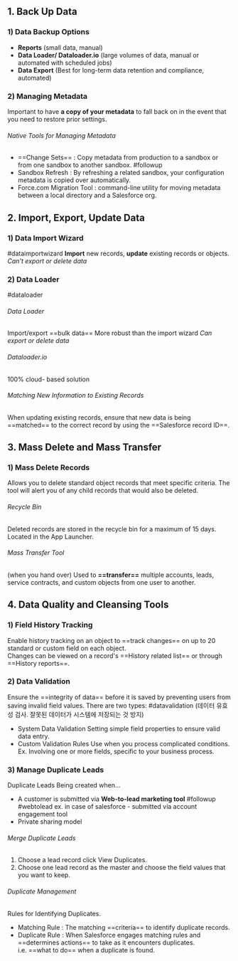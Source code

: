 ## 1. Back Up Data

### 1) Data Backup Options
  
- **Reports** (small data, manual)
- **Data Loader/ Dataloader.io** (large volumes of data, manual or automated with scheduled jobs)
- **Data Export** (Best for long-term data retention and compliance, automated)

### 2) Managing Metadata
Important to have **a copy of your metadata** to fall back on in the event that you need to restore prior settings.
###### Native Tools for Managing Metadata
- ==Change Sets== : Copy metadata from production to a sandbox or from one sandbox to another sandbox. #followup
- Sandbox Refresh : By refreshing a related sandbox, your configuration metadata is copied over automatically.
- Force.com Migration Tool : command-line utility for moving metadata between a local directory and a Salesforce org.

## 2. Import, Export, Update Data

### 1) Data Import Wizard
#dataimportwizard
**Import** new records, **update** existing records or objects.   
*Can't export or delete data*
### 2) Data Loader 
#dataloader
###### Data Loader
Import/export ==bulk data==
More robust than the import wizard
*Can export or delete data*
###### Dataloader.io
100% cloud- based solution  
###### Matching New Information to Existing Records
When updating existing records, ensure that new data is being ==matched== to the correct record by using the ==Salesforce record ID==.

## 3. Mass Delete and Mass Transfer
### 1) Mass Delete Records
Allows you to delete standard object records that meet specific criteria.
The tool will alert you of any child records that would also be deleted.
###### Recycle Bin
Deleted records are stored in the recycle bin for a maximum of 15 days.
Located in the App Launcher.

###### Mass Transfer Tool
(when you hand over)
Used to **==transfer==** multiple accounts, leads, service contracts, and custom objects from one user to another.

## 4. Data Quality and Cleansing Tools

### 1) Field History Tracking
Enable history tracking on an object to ==track changes== on up to 20 standard or custom field on each object.  
Changes can be viewed on a record's ==History related list== or through ==History reports==.

### 2) Data Validation
Ensure the ==integrity of data== before it is saved by preventing users from saving invalid field values. There are two types:  #datavalidation
(데이터 유효성 검사. 잘못된 데이터가 시스템에 저장되는 것 방지)  

- System Data Validation
  Setting simple field properties to ensure valid data entry.
- Custom Validation Rules
  Use when you process complicated conditions.    
  Ex. Involving one or more fields, specific to your business process.
  
### 3) Manage Duplicate Leads 

Duplicate Leads Being created when...   
- A customer is submitted via **Web-to-lead marketing tool**   #followup #webtolead
  ex. in case of salesforce - submitted via account engagement tool 
- Private sharing model
###### Merge Duplicate Leads
1. Choose a lead record click View Duplicates.
2. Choose one lead record as the master and choose the field values that you want to keep.
###### Duplicate Management
Rules for Identifying Duplicates.
- Matching Rule : The matching ==criteria== to identify duplicate records.
- Duplicate Rule : When Salesforce engages matching rules and ==determines actions== to take as it encounters duplicates.   
  i.e. ==what to do== when a duplicate is found.
